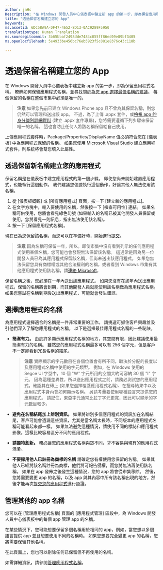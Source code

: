 ```yaml
---
author: jnHs
Description: "在 Windows 開發人員中心儀表板中建立新 app 的第一步，即為保留應用程式名稱。 瞭解如何保留應用程式名稱，並尋找關於為您 app 選擇最佳名稱的建議。"
title: "透過保留名稱建立您的 App"
keywords: 
ms.assetid: 6DC58A9A-DF47-4652-8D13-0AC9289F5950
translationtype: Human Translation
ms.sourcegitcommit: 3b65bbaf2498dde7484c055ff86ed09e89bf3405
ms.openlocfilehash: 5e4933be456bc76eb5923f5c081e8376c43c118b

---
```


# 透過保留名稱建立您的 App


在 Windows 開發人員中心儀表板中建立新 app 的第一步，即為保留應用程式名稱。 瞭解如何保留應用程式名稱，並尋找關於[為您 app 選擇最佳名稱的建議](#choosing-your-app-s-name)。 每個保留的名稱在整個市集中必須是唯一的。

> **注意** 如果您先前已建立 Windows Phone app 且不曾為其保留名稱，則您仍然可以管理和送出該 app。 不過，為了上傳 .appx 套件，或[檢視 app 的身分識別詳細資料](view-app-identity-details.md) (建立 .appx 套件專屬)，您將需要遵循下列步驟來保留唯一的名稱。 這也會防止任何人將該名稱保留給自己使用。

上傳應用程式套件時，Package/Properties/DisplayName 值必須符合您在 \[儀表板\] 中為應用程式保留的名稱。 如果您使用 Microsoft Visual Studio 建立應用程式套件，則系統將會幫您填入此屬性。

## 透過保留新名稱建立您的應用程式

保留名稱是在儀表板中建立應用程式的第一個步驟。 即使您尚未開始建置應用程式，也能執行這個動作。 我們建議您儘速執行這個動作，好讓其他人無法使用該名稱。

1.  從 \[儀表板概觀\] 或 \[所有應用程式\] 頁面，按一下 \[建立新的應用程式\]。
2.  在文字方塊中，輸入要使用的名稱，然後按一下 \[檢查可用性\] 連結。 如果名稱可供使用，您將會看見綠色勾號 (如果輸入的名稱已被其他開發人員保留或使用，您將看見一則訊息，指出無法使用該名稱)。
3.  按一下 \[保留應用程式名稱\]。

現在已為您保留該名稱，而您可以在準備好時，開始進行[提交](app-submissions.md)。

> **注意** 因為名稱可保留一年，所以，即使市集中沒有看到列示的任何應用程式使用某個名稱，您可能也會發現無法保留該名稱。 這通常是因為另一位開發人員已為其應用程式保留該名稱，但尚未送出該應用程式。 如果您無法保留您具有商標權或其他合法權利的名稱，或者看到 Windows 市集有其他應用程式使用該名稱，請[連絡 Microsoft](http://go.microsoft.com/fwlink/p/?LinkId=233777)。

保留名稱之後，您必須在一年內送出該應用程式。 如果您沒有在該年內送出應用程式，保留的名稱將會到期，而其他開發人員就能使用該名稱做為應用程式名稱。 如果您嘗試在名稱到期後送出應用程式，可能就會發生錯誤。

## 選擇應用程式的名稱

為應用程式選擇適合的名稱是一件非常重要的工作。 請挑選可抓住客戶興趣並吸引他們深入了解您應用程式的名稱。 以下是選擇最佳應用程式名稱的一些祕訣。

-   **簡潔有力。** 由於許多顯示應用程式名稱的地方，其空間有限，因此建議使用最簡潔有力的名稱。 雖然您的應用程式名稱最多可以有 256 個字元，但是客戶不一定能看到冗長名稱的結尾。

    > **注意** 實際顯示的字元數目在各個位置會有所不同，取決於分配的長度以及應用程式名稱中使用的字元類型。 例如，在 Windows 使用的 Segoe UI 字型中，10 個 "W" 字元所用的空間大約可容納 30 個 "I" 字元。 因為這種差異性，所以送出應用程式之前，請務必測試您的應用程式，確認其在磚上 (如果您選擇覆蓋應用程式名稱)、在搜尋結果中以及應用程式本身內會如何顯示名稱。 另請考量要使用哪種語言來提供您的應用程式。 請記住，東亞字元通常比拉丁字元更寬，因此可以顯示的字元數目較少。

-   **避免在名稱結尾加上辨別資訊。** 如果將辨別多個應用程式的資訊加在名稱結尾，客戶可能會遺漏這些資訊，尤其是當名稱太長時，不同版本的應用程式名稱可能看起來都一樣。 如果無法避免這種情況，請使用不同的標誌和應用程式影像，這樣比較容易區分不同的應用程式。
-   **請獨特創新。** 務必讓您的應用程式名稱與眾不同，才不容易與現有的應用程式混淆。
-   **不要採用他人已註冊為商標的名稱** 請確定您有權使用您保留的名稱。 如果其他人已經將該名稱註冊為商標，他們將可報告侵權，而您將無法再使用該名稱。 如果在 app 發佈之後發生這種情況，您的 app 將會從市集移除。 然後，您將需要變更 app 的名稱，以及 app 與其內容中所有該名稱出現的地方，然後才能再次[提交您的應用程式](app-submissions.md)進行認證。

## 管理其他的 app 名稱

您可以在 \[管理應用程式名稱\] 頁面的 \[應用程式管理\] 區段中，為 Windows 開發人員中心儀表板中的每個 app 管理 app 的名稱。

在某些情況下，您可能想要保留多個名稱用於相同的 app，例如，當您想以多個語言提供 app 並且想要使用不同的名稱時。 如果您想要完全變更 app 的名稱，您將需要保留其他名稱。

在此頁面上，您也可以刪除任何已保留但不再使用的名稱。

如需詳細資訊，請參閱[管理應用程式名稱](manage-app-names.md)。

 

 







<!--HONumber=Jun16_HO4-->


